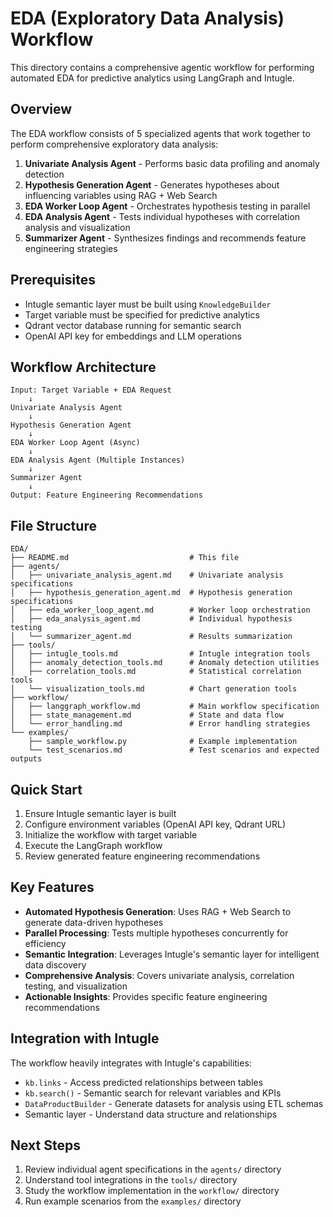 # EDA (Exploratory Data Analysis) Workflow

This directory contains a comprehensive agentic workflow for performing automated EDA for predictive analytics using LangGraph and Intugle.

## Overview

The EDA workflow consists of 5 specialized agents that work together to perform comprehensive exploratory data analysis:

1. **Univariate Analysis Agent** - Performs basic data profiling and anomaly detection
2. **Hypothesis Generation Agent** - Generates hypotheses about influencing variables using RAG + Web Search
3. **EDA Worker Loop Agent** - Orchestrates hypothesis testing in parallel
4. **EDA Analysis Agent** - Tests individual hypotheses with correlation analysis and visualization
5. **Summarizer Agent** - Synthesizes findings and recommends feature engineering strategies

## Prerequisites

- Intugle semantic layer must be built using `KnowledgeBuilder`
- Target variable must be specified for predictive analytics
- Qdrant vector database running for semantic search
- OpenAI API key for embeddings and LLM operations

## Workflow Architecture

```
Input: Target Variable + EDA Request
    ↓
Univariate Analysis Agent
    ↓
Hypothesis Generation Agent
    ↓
EDA Worker Loop Agent (Async)
    ↓
EDA Analysis Agent (Multiple Instances)
    ↓
Summarizer Agent
    ↓
Output: Feature Engineering Recommendations
```

## File Structure

```
EDA/
├── README.md                           # This file
├── agents/
│   ├── univariate_analysis_agent.md    # Univariate analysis specifications
│   ├── hypothesis_generation_agent.md  # Hypothesis generation specifications
│   ├── eda_worker_loop_agent.md        # Worker loop orchestration
│   ├── eda_analysis_agent.md           # Individual hypothesis testing
│   └── summarizer_agent.md             # Results summarization
├── tools/
│   ├── intugle_tools.md                # Intugle integration tools
│   ├── anomaly_detection_tools.md      # Anomaly detection utilities
│   ├── correlation_tools.md            # Statistical correlation tools
│   └── visualization_tools.md          # Chart generation tools
├── workflow/
│   ├── langgraph_workflow.md           # Main workflow specification
│   ├── state_management.md             # State and data flow
│   └── error_handling.md               # Error handling strategies
└── examples/
    ├── sample_workflow.py              # Example implementation
    └── test_scenarios.md               # Test scenarios and expected outputs
```

## Quick Start

1. Ensure Intugle semantic layer is built
2. Configure environment variables (OpenAI API key, Qdrant URL)
3. Initialize the workflow with target variable
4. Execute the LangGraph workflow
5. Review generated feature engineering recommendations

## Key Features

- **Automated Hypothesis Generation**: Uses RAG + Web Search to generate data-driven hypotheses
- **Parallel Processing**: Tests multiple hypotheses concurrently for efficiency
- **Semantic Integration**: Leverages Intugle's semantic layer for intelligent data discovery
- **Comprehensive Analysis**: Covers univariate analysis, correlation testing, and visualization
- **Actionable Insights**: Provides specific feature engineering recommendations

## Integration with Intugle

The workflow heavily integrates with Intugle's capabilities:
- `kb.links` - Access predicted relationships between tables
- `kb.search()` - Semantic search for relevant variables and KPIs
- `DataProductBuilder` - Generate datasets for analysis using ETL schemas
- Semantic layer - Understand data structure and relationships

## Next Steps

1. Review individual agent specifications in the `agents/` directory
2. Understand tool integrations in the `tools/` directory
3. Study the workflow implementation in the `workflow/` directory
4. Run example scenarios from the `examples/` directory
